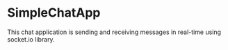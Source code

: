 # SimpleChatApp
This chat application is sending and receiving messages in real-time using socket.io library.
